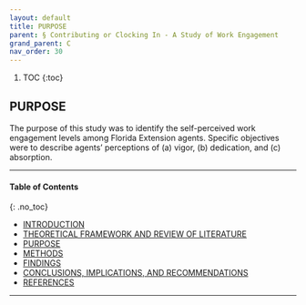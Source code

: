 ```yaml
---
layout: default
title: PURPOSE
parent: § Contributing or Clocking In - A Study of Work Engagement 
grand_parent: C
nav_order: 30 
---
```

<style>
.dont-break-out {
  /* These are technically the same, but use both */
  overflow-wrap: break-word;
  word-wrap: break-word;

     -ms-word-break: break-all;
  /* This is the dangerous one in WebKit, as it breaks things wherever */
  word-break: break-all;
  /* Instead use this non-standard one: */
  word-break: break-word;
}

.youtube-container {
    position: relative;
    width: 100%;
    height: 0;
    padding-bottom: 56.25%;
}
.youtube-video {
    position: absolute;
    top: 0;
    left: 0;
    width: 100%;
    height: 100%;
}

</style>

<div class="dont-break-out" markdown="1">

1. TOC
{:toc}

## PURPOSE
The purpose of this study was to identify the self-perceived work engagement levels among Florida Extension agents. Specific objectives were to describe agents’ perceptions of (a) vigor, (b) dedication, and (c) absorption.

***

#### Table of Contents
{: .no_toc}

<ul><li> <a href="/docs/C/Contributing-or-Clocking-In-A-Study-of-Work-Engagement-1/">
INTRODUCTION</a></li><li> <a href="/docs/C/Contributing-or-Clocking-In-A-Study-of-Work-Engagement-2/">
THEORETICAL FRAMEWORK AND REVIEW OF LITERATURE</a></li><li> <a href="/docs/C/Contributing-or-Clocking-In-A-Study-of-Work-Engagement-3/">
PURPOSE</a></li><li> <a href="/docs/C/Contributing-or-Clocking-In-A-Study-of-Work-Engagement-4/">
METHODS</a></li><li> <a href="/docs/C/Contributing-or-Clocking-In-A-Study-of-Work-Engagement-5/">
FINDINGS </a></li><li> <a href="/docs/C/Contributing-or-Clocking-In-A-Study-of-Work-Engagement-6/">
CONCLUSIONS, IMPLICATIONS, AND RECOMMENDATIONS</a></li><li> <a href="/docs/C/Contributing-or-Clocking-In-A-Study-of-Work-Engagement-7/">
REFERENCES</a></li></ul>

***

</div>
